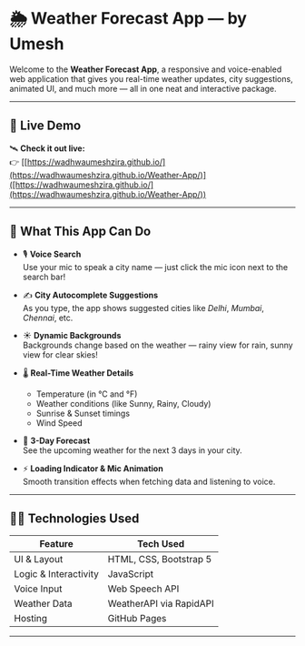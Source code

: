 # 🌦️ Weather Forecast App — by Umesh

Welcome to the **Weather Forecast App**, a responsive and voice-enabled web application that gives you real-time weather updates, city suggestions, animated UI, and much more — all in one neat and interactive package.

---

## 🔗 Live Demo

🛰️ **Check it out live:**  
👉 [[https://wadhwaumeshzira.github.io/](https://wadhwaumeshzira.github.io/Weather-App/)]([https://wadhwaumeshzira.github.io/](https://wadhwaumeshzira.github.io/Weather-App/))

---

## 🚀 What This App Can Do

- 🎙️ **Voice Search**  
  Use your mic to speak a city name — just click the mic icon next to the search bar!

- ✍️ **City Autocomplete Suggestions**  
  As you type, the app shows suggested cities like _Delhi_, _Mumbai_, _Chennai_, etc.

- ☀️ **Dynamic Backgrounds**  
  Backgrounds change based on the weather — rainy view for rain, sunny view for clear skies!

- 🌡️ **Real-Time Weather Details**  
  - Temperature (in °C and °F)  
  - Weather conditions (like Sunny, Rainy, Cloudy)  
  - Sunrise & Sunset timings  
  - Wind Speed  

- 📅 **3-Day Forecast**  
  See the upcoming weather for the next 3 days in your city.

- ⚡ **Loading Indicator & Mic Animation**  
  Smooth transition effects when fetching data and listening to voice.

---

## 🧑‍💻 Technologies Used

| Feature               | Tech Used                |
|----------------------|--------------------------|
| UI & Layout           | HTML, CSS, Bootstrap 5   |
| Logic & Interactivity | JavaScript               |
| Voice Input           | Web Speech API           |
| Weather Data          | WeatherAPI via RapidAPI  |
| Hosting               | GitHub Pages             |

---
